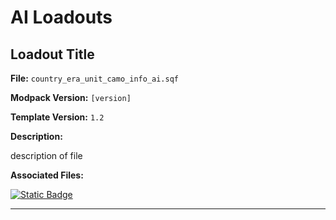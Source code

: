# AI Loadouts

## Loadout Title
**File:** `country_era_unit_camo_info_ai.sqf`

**Modpack Version:** `[version]`

**Template Version:** `1.2`

**Description:**
<!-- Description -->
description of file

<!-- File Meta Data e.g. **Country:** Russia -->


**Associated Files:**
<!-- List of templates associated with this e.g. garage and logistics templates -->

<a href="fileURL">
  <img alt="Static Badge" src="https://img.shields.io/badge/File-Download_(CTRL_%2B_S)-orange?style=flat-square">
</a>

---